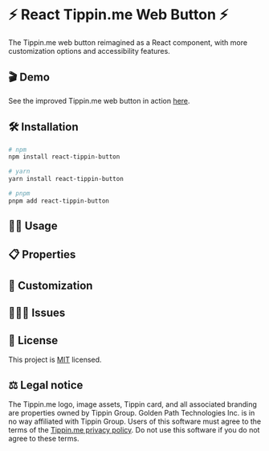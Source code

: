 # ⚡ React Tippin.me Web Button ⚡

The Tippin.me web button reimagined as a React component, with more customization options and 
accessibility features. 

## 🎬 Demo

See the improved Tippin.me web button in action [here](#TBA).

## 🛠 Installation

```bash
# npm
npm install react-tippin-button

# yarn
yarn install react-tippin-button

# pnpm
pnpm add react-tippin-button
```

## 👨‍💻 Usage

## 📋 Properties

## 🎨 Customization

## 🤦🏿‍♂️ Issues

## 📃 License

This project is [MIT](https://github.com/goldenpathtechnologies/react-tippin-button/blob/main/LICENSE) 
licensed.

## ⚖ Legal notice

The Tippin.me logo, image assets, Tippin card, and all associated branding are properties owned by 
Tippin Group. Golden Path Technologies Inc. is in no way affiliated with Tippin Group. Users of this 
software must agree to the terms of the [Tippin.me privacy policy](https://tippin.me/PrivacyPolicy). Do 
not use this software if you do not agree to these terms.
